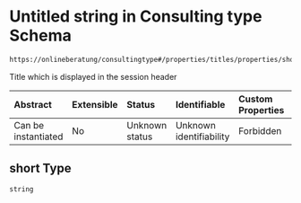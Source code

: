 # Untitled string in Consulting type Schema

```txt
https://onlineberatung/consultingtype#/properties/titles/properties/short
```

Title which is displayed in the session header

| Abstract            | Extensible | Status         | Identifiable            | Custom Properties | Additional Properties | Access Restrictions | Defined In                                                           |
| :------------------ | :--------- | :------------- | :---------------------- | :---------------- | :-------------------- | :------------------ | :------------------------------------------------------------------- |
| Can be instantiated | No         | Unknown status | Unknown identifiability | Forbidden         | Allowed               | none                | [consulting-type.json*](consulting-type.json "open original schema") |

## short Type

`string`
